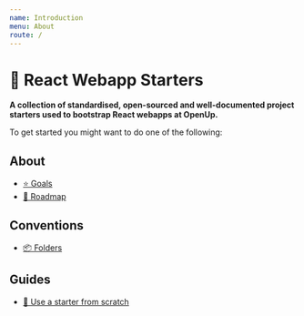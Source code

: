 ```yaml
---
name: Introduction
menu: About
route: /
---
```


# 🎁 React Webapp Starters

**A collection of standardised, open-sourced and well-documented project starters used to bootstrap React webapps at OpenUp.**

To get started you might want to do one of the following:

## About
- [⭐ Goals](/about/goals/)
- [🚚 Roadmap](/about/roadmap/)

## Conventions
- [📦 Folders](/conventions/folders/)

## Guides
- [🚀 Use a starter from scratch](/guides/start/)


